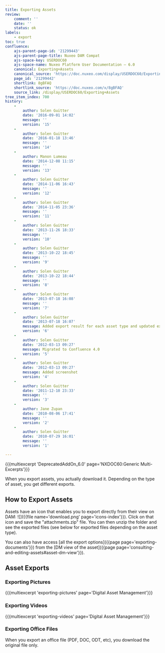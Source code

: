 ```yaml
---
title: Exporting Assets
review:
    comment: ''
    date: ''
    status: ok
labels:
    - export
toc: true
confluence:
    ajs-parent-page-id: '21299443'
    ajs-parent-page-title: Nuxeo DAM Compat
    ajs-space-key: USERDOC60
    ajs-space-name: Nuxeo Platform User Documentation — 6.0
    canonical: Exporting+Assets
    canonical_source: 'https://doc.nuxeo.com/display/USERDOC60/Exporting+Assets'
    page_id: '21299442'
    shortlink: 8gBFAQ
    shortlink_source: 'https://doc.nuxeo.com/x/8gBFAQ'
    source_link: /display/USERDOC60/Exporting+Assets
tree_item_index: 700
history:
    -
        author: Solen Guitter
        date: '2016-09-01 14:02'
        message: ''
        version: '15'
    -
        author: Solen Guitter
        date: '2016-01-18 13:46'
        message: ''
        version: '14'
    -
        author: Manon Lumeau
        date: '2014-12-08 11:15'
        message: ''
        version: '13'
    -
        author: Solen Guitter
        date: '2014-11-06 16:43'
        message: ''
        version: '12'
    -
        author: Solen Guitter
        date: '2014-11-05 23:36'
        message: ''
        version: '11'
    -
        author: Solen Guitter
        date: '2013-11-26 18:33'
        message: ''
        version: '10'
    -
        author: Solen Guitter
        date: '2013-10-22 18:45'
        message: ''
        version: '9'
    -
        author: Solen Guitter
        date: '2013-10-22 18:44'
        message: ''
        version: '8'
    -
        author: Solen Guitter
        date: '2013-07-18 16:08'
        message: ''
        version: '7'
    -
        author: Solen Guitter
        date: '2013-07-18 16:07'
        message: Added export result for each asset type and updated export steps
        version: '6'
    -
        author: Solen Guitter
        date: '2012-03-13 09:27'
        message: Migrated to Confluence 4.0
        version: '5'
    -
        author: Solen Guitter
        date: '2012-03-13 09:27'
        message: Added screenshot
        version: '4'
    -
        author: Solen Guitter
        date: '2011-12-10 23:33'
        message: ''
        version: '3'
    -
        author: Jane Zupan
        date: '2010-08-06 17:41'
        message: ''
        version: '2'
    -
        author: Solen Guitter
        date: '2010-07-29 16:01'
        message: ''
        version: '1'

---
```

{{{multiexcerpt 'DeprecatedAddOn_6.0' page='NXDOC60:Generic Multi-Excerpts'}}}

When you export assets, you actually download it. Depending on the type of asset, you get different exports.

## How to Export Assets

Assets have an icon that enables you to export directly from their view on DAM: ![]({{file name='download.png' page='icons-index'}}). Click on that icon and save the "attachments.zip" file. You can then unzip the folder and see the exported files (see below for exported files depending on the asset type).

You can also have access [all the export options]({{page page='exporting-documents'}}) from the [DM view of the asset]({{page page='consulting-and-editing-assets#asset-dm-view'}}).

## Asset Exports

### Exporting Pictures

{{{multiexcerpt 'exporting-pictures' page='Digital Asset Management'}}}

### Exporting Videos

{{{multiexcerpt 'exporting-videos' page='Digital Asset Management'}}}

### Exporting Office Files

When you export an office file (PDF, DOC, ODT, etc), you download the original file only.

&nbsp;

